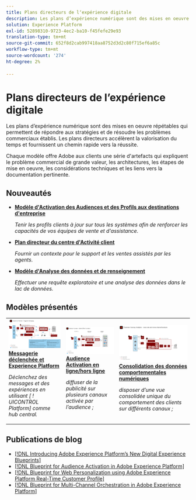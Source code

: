 ```yaml
---
title: Plans directeurs de lʼexpérience digitale
description: Les plans d’expérience numérique sont des mises en oeuvre répétables qui permettent de répondre aux stratégies et de résoudre les problèmes commerciaux établis. Ils accélèrent le délai d'évaluation et fournissent un chemin rapide vers la réussite.
solution: Experience Platform
exl-id: 52898310-9723-4ec2-ba10-f45fefe29e93
translation-type: tm+mt
source-git-commit: 652f8d2cab997418aa8752d3d2c80f715ef6a85c
workflow-type: tm+mt
source-wordcount: '274'
ht-degree: 2%

---
```


# Plans directeurs de lʼexpérience digitale

Les plans d’expérience numérique sont des mises en oeuvre répétables qui permettent de répondre aux stratégies et de résoudre les problèmes commerciaux établis. Les plans directeurs accélèrent la valorisation du temps et fournissent un chemin rapide vers la réussite.

Chaque modèle offre Adobe aux clients une série d&#39;artefacts qui expliquent le problème commercial de grande valeur, les architectures, les étapes de mise en oeuvre, les considérations techniques et les liens vers la documentation pertinente.

## Nouveautés

* **[Modèle d&#39;Activation des Audiences et des Profils aux destinations d&#39;entreprise](/help/blueprints/audience-activation/enterprise-destinations.md)**

   *Tenir les profils clients à jour sur tous les systèmes afin de renforcer les capacités de vos équipes de vente et d&#39;assistance. &#x200B;*
* **[Plan directeur du centre d&#39;Activité client](/help/blueprints/audience-activation/customer-activity.md)**

   *Fournir un contexte pour le support et les ventes assistés par les agents.*
* **[Modèle d&#39;Analyse des données et de renseignement](/help/blueprints/data-insights/analysis.md)**

   *Effectuer une requête exploratoire et une analyse des données dans le lac de données.*

## Modèles présentés

<table style="table-layout:fixed">
<tr>
  <td>
    <a href="https://experienceleague.adobe.com/docs/blueprints-learn/architecture/multi-channel-message-orchestration/triggered-messaging.html"><img alt="image miniature du schéma directeur des messages déclenchés et des Experience Platform" src="multi-channel-message-orchestration/assets/triggered.svg" /></a>
    <div><a href="https://experienceleague.adobe.com/docs/blueprints-learn/architecture/multi-channel-message-orchestration/triggered-messaging.html"><strong>Messagerie déclenchée et Experience Platform</strong></a></div>
    <p><em>Déclenchez des messages et des expériences en utilisant [ ! UICONTROL Platform] comme hub central.</em></p>
  </td>
  <td>
    <a href="https://experienceleague.adobe.com/docs/blueprints-learn/architecture/audience-activation/online-offline.html"><img alt="image miniature du plan directeur des Audiences Activation en ligne/hors ligne" src="audience-activation/assets/onoff.svg" /></a>
    <div><a href="https://experienceleague.adobe.com/docs/blueprints-learn/architecture/audience-activation/online-offline.html"><strong>Audience Activation en ligne/hors ligne</strong></a></div>
    <p><em>diffuser de la publicité sur plusieurs canaux activée par l’audience ;</em></p>
  </td>
  <td>
    <a href="https://experienceleague.adobe.com/docs/blueprints-learn/architecture/customer-journey-analytics/digital-behavioral-data-consolidation.html"><img alt="Image miniature du plan directeur de consolidation des données comportementales numériques" src="customer-journey-analytics/assets/CJA.svg" /></a>
    <div><a href="https://experienceleague.adobe.com/docs/blueprints-learn/architecture/customer-journey-analytics/digital-behavioral-data-consolidation.html"><strong>Consolidation des données comportementales numériques</strong></a></div>
    <p><em>disposer d’une vue consolidée unique du comportement des clients sur différents canaux ;</em></p>
  </td>
</tr>
</table>

## Publications de blog

* [[!DNL Introducing Adobe Experience Platform’s New Digital Experience Blueprints]](https://medium.com/adobetech/introducing-adobe-experience-platforms-new-digital-experience-blueprints-93a6b5f5da7c)
* [[!DNL Blueprint for Audience Activation in Adobe Experience Platform]](https://medium.com/adobetech/a-blueprint-for-audience-activation-in-adobe-experience-platform-b2b30fae90fd)
* [[!DNL Blueprint for Web Personalization using Adobe Experience Platform Real-Time Customer Profile]](https://medium.com/adobetech/blueprint-for-web-personalization-using-adobe-experience-platform-real-time-customer-profile-fef2ce7a4b2f)
* [[!DNL Blueprint for Multi-Channel Orchestration in Adobe Experience Platform]](https://medium.com/adobetech/blueprint-for-multi-channel-orchestration-in-adobe-experience-platform-c68317e94184)
